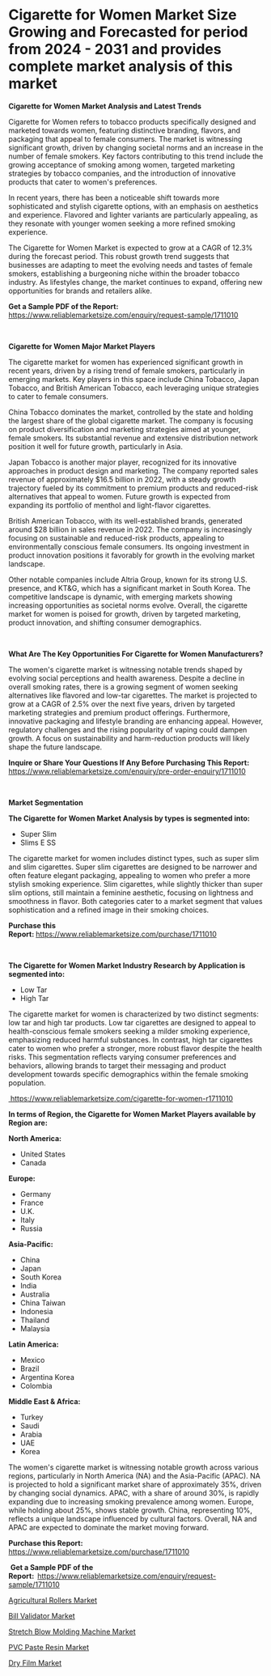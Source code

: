 <p><h1>Cigarette for Women Market Size Growing and Forecasted for period from 2024 - 2031 and provides complete market analysis of this market</h1></p><p><strong>Cigarette for Women Market Analysis and Latest Trends</strong></p>
<p><p>Cigarette for Women refers to tobacco products specifically designed and marketed towards women, featuring distinctive branding, flavors, and packaging that appeal to female consumers. The market is witnessing significant growth, driven by changing societal norms and an increase in the number of female smokers. Key factors contributing to this trend include the growing acceptance of smoking among women, targeted marketing strategies by tobacco companies, and the introduction of innovative products that cater to women's preferences.</p><p>In recent years, there has been a noticeable shift towards more sophisticated and stylish cigarette options, with an emphasis on aesthetics and experience. Flavored and lighter variants are particularly appealing, as they resonate with younger women seeking a more refined smoking experience. </p><p>The Cigarette for Women Market is expected to grow at a CAGR of 12.3% during the forecast period. This robust growth trend suggests that businesses are adapting to meet the evolving needs and tastes of female smokers, establishing a burgeoning niche within the broader tobacco industry. As lifestyles change, the market continues to expand, offering new opportunities for brands and retailers alike.</p></p>
<p><strong>Get a Sample PDF of the Report:&nbsp;</strong> <a href="https://www.reliablemarketsize.com/enquiry/request-sample/1711010?utm_campaign=1590&utm_medium=2&utm_source=Github&utm_content=ia&utm_term=22102024&utm_id=cigarette-for-women">https://www.reliablemarketsize.com/enquiry/request-sample/1711010</a></p>
<p>&nbsp;</p>
<p><strong>Cigarette for Women Major Market Players</strong></p>
<p><p>The cigarette market for women has experienced significant growth in recent years, driven by a rising trend of female smokers, particularly in emerging markets. Key players in this space include China Tobacco, Japan Tobacco, and British American Tobacco, each leveraging unique strategies to cater to female consumers.</p><p>China Tobacco dominates the market, controlled by the state and holding the largest share of the global cigarette market. The company is focusing on product diversification and marketing strategies aimed at younger, female smokers. Its substantial revenue and extensive distribution network position it well for future growth, particularly in Asia.</p><p>Japan Tobacco is another major player, recognized for its innovative approaches in product design and marketing. The company reported sales revenue of approximately $16.5 billion in 2022, with a steady growth trajectory fueled by its commitment to premium products and reduced-risk alternatives that appeal to women. Future growth is expected from expanding its portfolio of menthol and light-flavor cigarettes.</p><p>British American Tobacco, with its well-established brands, generated around $28 billion in sales revenue in 2022. The company is increasingly focusing on sustainable and reduced-risk products, appealing to environmentally conscious female consumers. Its ongoing investment in product innovation positions it favorably for growth in the evolving market landscape.</p><p>Other notable companies include Altria Group, known for its strong U.S. presence, and KT&G, which has a significant market in South Korea. The competitive landscape is dynamic, with emerging markets showing increasing opportunities as societal norms evolve. Overall, the cigarette market for women is poised for growth, driven by targeted marketing, product innovation, and shifting consumer demographics.</p></p>
<p>&nbsp;</p>
<p><strong>What Are The Key Opportunities For Cigarette for Women Manufacturers?</strong></p>
<p><p>The women's cigarette market is witnessing notable trends shaped by evolving social perceptions and health awareness. Despite a decline in overall smoking rates, there is a growing segment of women seeking alternatives like flavored and low-tar cigarettes. The market is projected to grow at a CAGR of 2.5% over the next five years, driven by targeted marketing strategies and premium product offerings. Furthermore, innovative packaging and lifestyle branding are enhancing appeal. However, regulatory challenges and the rising popularity of vaping could dampen growth. A focus on sustainability and harm-reduction products will likely shape the future landscape.</p></p>
<p><strong>Inquire or Share Your Questions If Any Before Purchasing This Report:</strong> <a href="https://www.reliablemarketsize.com/enquiry/pre-order-enquiry/1711010?utm_campaign=1590&utm_medium=2&utm_source=Github&utm_content=ia&utm_term=22102024&utm_id=cigarette-for-women">https://www.reliablemarketsize.com/enquiry/pre-order-enquiry/1711010</a></p>
<p>&nbsp;</p>
<p><strong>Market Segmentation</strong></p>
<p><strong>The Cigarette for Women Market Analysis by types is segmented into:</strong></p>
<p><ul><li>Super Slim</li><li>Slims E SS</li></ul></p>
<p><p>The cigarette market for women includes distinct types, such as super slim and slim cigarettes. Super slim cigarettes are designed to be narrower and often feature elegant packaging, appealing to women who prefer a more stylish smoking experience. Slim cigarettes, while slightly thicker than super slim options, still maintain a feminine aesthetic, focusing on lightness and smoothness in flavor. Both categories cater to a market segment that values sophistication and a refined image in their smoking choices.</p></p>
<p><strong>Purchase this Report:&nbsp;</strong><a href="https://www.reliablemarketsize.com/purchase/1711010?utm_campaign=1590&utm_medium=2&utm_source=Github&utm_content=ia&utm_term=22102024&utm_id=cigarette-for-women">https://www.reliablemarketsize.com/purchase/1711010</a></p>
<p>&nbsp;</p>
<p><strong>The Cigarette for Women Market Industry Research by Application is segmented into:</strong></p>
<p><ul><li>Low Tar</li><li>High Tar</li></ul></p>
<p><p>The cigarette market for women is characterized by two distinct segments: low tar and high tar products. Low tar cigarettes are designed to appeal to health-conscious female smokers seeking a milder smoking experience, emphasizing reduced harmful substances. In contrast, high tar cigarettes cater to women who prefer a stronger, more robust flavor despite the health risks. This segmentation reflects varying consumer preferences and behaviors, allowing brands to target their messaging and product development towards specific demographics within the female smoking population.</p></p>
<p><a href="https://www.reliablemarketsize.com/cigarette-for-women-r1711010?utm_campaign=1590&utm_medium=2&utm_source=Github&utm_content=ia&utm_term=22102024&utm_id=cigarette-for-women">&nbsp;https://www.reliablemarketsize.com/cigarette-for-women-r1711010</a></p>
<p><strong>In terms of Region, the Cigarette for Women Market Players available by Region are:</strong></p>
<p>
    <p> <strong> North America: </strong>
        <ul>
            <li>United States</li>
            <li>Canada</li>
        </ul>
        </p> 
    <p> <strong> Europe: </strong>
        <ul>
            <li>Germany</li>
            <li>France</li>
            <li>U.K.</li>
            <li>Italy</li>
            <li>Russia</li>
        </ul>
        </p> 
    <p> <strong> Asia-Pacific: </strong>
        <ul>
            <li>China</li>
            <li>Japan</li>
            <li>South Korea</li>
            <li>India</li>
            <li>Australia</li>
            <li>China Taiwan</li>
            <li>Indonesia</li>
            <li>Thailand</li>
            <li>Malaysia</li>
        </ul>
        </p> 
    <p> <strong> Latin America: </strong>
        <ul>
            <li>Mexico</li>
            <li>Brazil</li>
            <li>Argentina Korea</li>
            <li>Colombia</li>
        </ul>
        </p> 
    <p> <strong> Middle East & Africa: </strong>
        <ul>
            <li>Turkey</li>
            <li>Saudi</li>
            <li>Arabia</li>
            <li>UAE</li>
            <li>Korea</li>
        </ul>
    </p>
    </p>
<p><p>The women's cigarette market is witnessing notable growth across various regions, particularly in North America (NA) and the Asia-Pacific (APAC). NA is projected to hold a significant market share of approximately 35%, driven by changing social dynamics. APAC, with a share of around 30%, is rapidly expanding due to increasing smoking prevalence among women. Europe, while holding about 25%, shows stable growth. China, representing 10%, reflects a unique landscape influenced by cultural factors. Overall, NA and APAC are expected to dominate the market moving forward.</p></p>
<p><strong>Purchase this Report: </strong><a href="https://www.reliablemarketsize.com/purchase/1711010?utm_campaign=1590&utm_medium=2&utm_source=Github&utm_content=ia&utm_term=22102024&utm_id=cigarette-for-women">https://www.reliablemarketsize.com/purchase/1711010</a></p>
<p>&nbsp;<strong>Get a Sample PDF of the Report:&nbsp;&nbsp;</strong><a href="https://www.reliablemarketsize.com/enquiry/request-sample/1711010?utm_campaign=1590&utm_medium=2&utm_source=Github&utm_content=ia&utm_term=22102024&utm_id=cigarette-for-women">https://www.reliablemarketsize.com/enquiry/request-sample/1711010</a></p>
<p><strong></strong></p>
<p><p><a href="https://www.linkedin.com/pulse/charting-future-comprehensive-analysis-global-agricultural-p9erf?utm_campaign=1590&utm_medium=2&utm_source=Github&utm_content=ia&utm_term=22102024&utm_id=cigarette-for-women">Agricultural Rollers Market</a></p><p><a href="https://issuu.com/reportprime-2/docs/bill-validator-market-size-2030.ppt_b4e70d06606286?utm_campaign=1590&utm_medium=2&utm_source=Github&utm_content=ia&utm_term=22102024&utm_id=cigarette-for-women">Bill Validator Market</a></p><p><a href="https://www.linkedin.com/pulse/stretch-blow-molding-machine-market-refracting-trends-consumer-waxke?utm_campaign=1590&utm_medium=2&utm_source=Github&utm_content=ia&utm_term=22102024&utm_id=cigarette-for-women">Stretch Blow Molding Machine Market</a></p><p><a href="https://www.linkedin.com/pulse/pvc-paste-resin-market-refracting-trends-consumer-behaviors-oh15e?utm_campaign=1590&utm_medium=2&utm_source=Github&utm_content=ia&utm_term=22102024&utm_id=cigarette-for-women">PVC Paste Resin Market</a></p><p><a href="https://www.linkedin.com/pulse/in-depth-dry-film-market-review-size-share-99cagr-growth-hj1ee?utm_campaign=1590&utm_medium=2&utm_source=Github&utm_content=ia&utm_term=22102024&utm_id=cigarette-for-women">Dry Film Market</a></p></p>